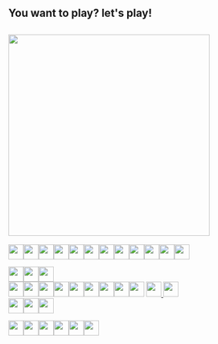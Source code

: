 ## You want to play? let's play!

<a href="http://game.s2art.tv/status"><img width="400" src="http://game.s2art.tv/status?=6" /></a>
--  

<img width="30" src="http://game.s2art.tv/blank.png" /><a href="http://game.s2art.tv/play.php?key=l"><img width="30" src="http://game.s2art.tv/L.png" /></a><img width="30" src="http://game.s2art.tv/blank.png" /><img width="30" src="http://game.s2art.tv/blank.png" /><img width="30" src="http://game.s2art.tv/blank.png" /><img width="30" src="http://game.s2art.tv/blank.png" /><img width="30" src="http://game.s2art.tv/blank.png" /><img width="30" src="http://game.s2art.tv/blank.png" /><img width="30" src="http://game.s2art.tv/blank.png" /><img width="30" src="http://game.s2art.tv/blank.png" /><img width="30" src="http://game.s2art.tv/blank.png" /><a href="http://game.s2art.tv/play.php?key=r"><img width="30" src="http://game.s2art.tv/R.png" /></a>  

<img width="30" src="http://game.s2art.tv/blank.png" /><img width="30" src="http://game.s2art.tv/blank.png" /><a href="http://game.s2art.tv/play.php?key=up"><img width="30" src="http://game.s2art.tv/up.png" /></a>  
<img width="30" src="http://game.s2art.tv/blank.png" /><a href="http://game.s2art.tv/play.php?key=left"><img width="30" src="http://game.s2art.tv/left.png" /></a><img width="30" src="http://game.s2art.tv/blank.png" /><a href="http://game.s2art.tv/play.php?key=right"><img width="30" src="http://game.s2art.tv/right.png" /></a><img width="30" src="http://game.s2art.tv/blank.png" /><img width="30" src="http://game.s2art.tv/blank.png" /><img width="30" src="http://game.s2art.tv/blank.png" /><img width="30" src="http://game.s2art.tv/blank.png" /><img width="30" src="http://game.s2art.tv/blank.png" /> 
<a href="http://game.s2art.tv/play.php?key=b"><img width="30" src="http://game.s2art.tv/B.png" /></a><a href="http://game.s2art.tv/play.php?key=a"> <img width="30" src="http://game.s2art.tv/A.png" /></a>     
<img width="30" src="http://game.s2art.tv/blank.png" /><img width="30" src="http://game.s2art.tv/blank.png" /><a href="http://game.s2art.tv/play.php?key=down"><img width="30" src="http://game.s2art.tv/down.png" /></a>  
  

<img width="30" src="http://game.s2art.tv/blank.png" /><img width="30" src="http://game.s2art.tv/blank.png" /><img width="30" src="http://game.s2art.tv/blank.png" /><a href="http://game.s2art.tv/play.php?key=start"><img height="30" src="http://game.s2art.tv/start.png" /><img width="30" src="http://game.s2art.tv/blank.png" /></a><a href="http://game.s2art.tv/play.php?key=select"><img height="30" src="http://game.s2art.tv/select.png" /></a>
